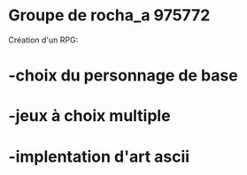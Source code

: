 # Groupe de rocha_a 975772

Création d'un RPG:

# -choix du personnage de base
# -jeux à choix multiple
# -implentation d'art ascii

